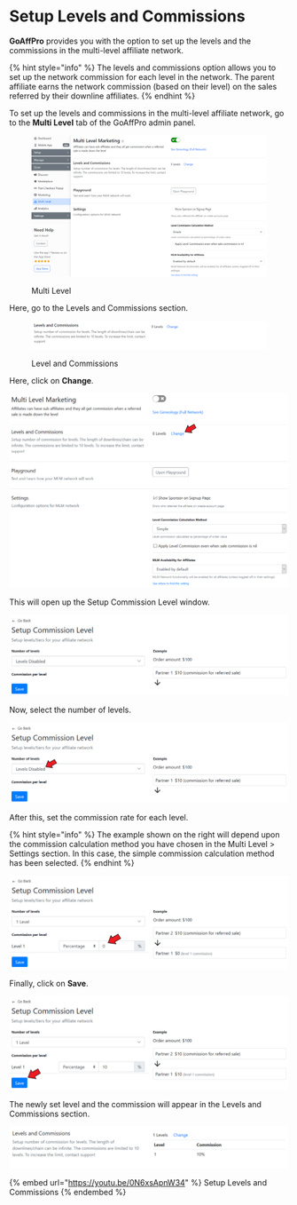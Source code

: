 # Setup Levels and Commissions

**GoAffPro** provides you with the option to set up the levels and the commissions in the multi-level affiliate network.

{% hint style="info" %}
The levels and commissions option allows you to set up the network commission for each level in the network. The parent affiliate earns the network commission (based on their level) on the sales referred by their downline affiliates.
{% endhint %}

To set up the levels and commissions in the multi-level affiliate network, go to the **Multi Level** tab of the GoAffPro admin panel.&#x20;

<figure><img src="../../.gitbook/assets/image (3575).png" alt=""><figcaption><p>Multi Level</p></figcaption></figure>

Here, go to the Levels and Commissions section.

<figure><img src="../../.gitbook/assets/image (3576).png" alt=""><figcaption><p>Level and Commissions</p></figcaption></figure>

Here, click on **Change**.

![Click on Change](<../../.gitbook/assets/Annotation 2020-03-24 050125 (1).png>)

This will open up the Setup Commission Level window.

![Setup Commission Level](<../../.gitbook/assets/image (2372).png>)

Now, select the number of levels.&#x20;

![Select the number of levels](<../../.gitbook/assets/Annotation 2020-03-24 070226.png>)

After this, set the commission rate for each level.

{% hint style="info" %}
The example shown on the right will depend upon the commission calculation method you have chosen in the Multi Level > Settings section. In this case, the simple commission calculation method has been selected.
{% endhint %}

![Set the commission rate for each level](<../../.gitbook/assets/Annotation 2020-03-24 070653.png>)

Finally, click on **Save**.

![Click on Save](<../../.gitbook/assets/Annotation 2020-03-24 071045.png>)

The newly set level and the commission will appear in the Levels and Commissions section.&#x20;

![](<../../.gitbook/assets/image (1506).png>)

{% embed url="https://youtu.be/0N6xsApnW34" %}
Setup Levels and Commissions
{% endembed %}
